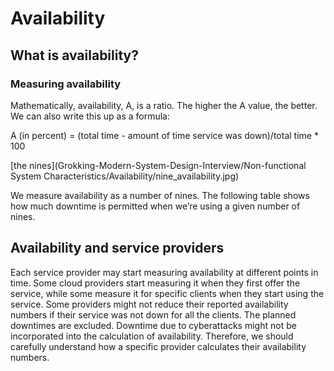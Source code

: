 # Availability

## What is availability?

### Measuring availability
Mathematically, availability, A, is a ratio. The higher the A value, the better. We can also write this up as a formula:

A (in percent) = (total time - amount of time service was down)/total time * 100

[the nines](Grokking-Modern-System-Design-Interview/Non-functional System Characteristics/Availability/nine_availability.jpg)

We measure availability as a number of nines. The following table shows how much downtime is permitted when we’re using a given number of nines.

## Availability and service providers
Each service provider may start measuring availability at different points in time. Some cloud providers start measuring it when they first offer the service, while some measure it for specific clients when they start using the service. Some providers might not reduce their reported availability numbers if their service was not down for all the clients. The planned downtimes are excluded. Downtime due to cyberattacks might not be incorporated into the calculation of availability. Therefore, we should carefully understand how a specific provider calculates their availability numbers.


